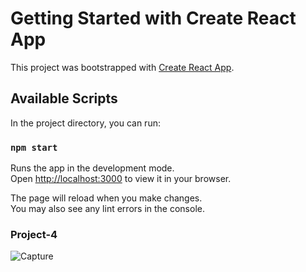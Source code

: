 # Getting Started with Create React App

This project was bootstrapped with [Create React App](https://github.com/facebook/create-react-app).

## Available Scripts

In the project directory, you can run:

### `npm start`

Runs the app in the development mode.\
Open [http://localhost:3000](http://localhost:3000) to view it in your browser.

The page will reload when you make changes.\
You may also see any lint errors in the console.


### Project-4
![Capture](https://user-images.githubusercontent.com/30976812/174008931-d1914ad4-6c8f-4cf1-abe9-7131e7cdecfc.PNG)

